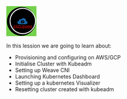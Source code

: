 <img src="../images/c4logo.png">

In this lession we are going to learn about:

- Provisioning and configuring on AWS/GCP
- Initialise Cluster with Kubeadm
- Setting up Weave CNI
- Launching Kubernetes Dashboard
- Setting up a kubernetes Visualizer
- Resetting cluster created with kubeadm

